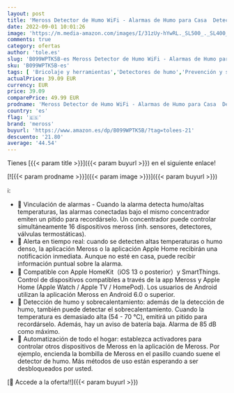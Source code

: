 ```yaml
---
layout: post
title: 'Meross Detector de Humo WiFi - Alarmas de Humo para Casa  Detector de Alarma de Humo Inteligente con Hub  Compatible con Apple HomeKit  con Silencio y Autotest  Probado Según VDS DIN EN 14604  Blanco'
date: 2022-09-01 10:01:26
image: 'https://m.media-amazon.com/images/I/31zUy-hYwRL._SL500_._SL400_.jpg'
comments: true
category: ofertas
author: 'tole.es'
slug: 'B099WPTK5B-es Meross Detector de Humo WiFi - Alarmas de Humo para Casa...'
sku: 'B099WPTK5B-es'
tags: [ 'Bricolaje y herramientas','Detectores de humo','Prevención y seguridad','Protección contra incendios','apple','meross','🇪🇸', ]
actualPrice: 39.09 EUR
currency: EUR
price: 39.09
comparePrice: 49.99 EUR
prodname: 'Meross Detector de Humo WiFi - Alarmas de Humo para Casa  Detector de Alarma de Humo Inteligente con Hub  Compatible con Apple HomeKit  con Silencio y Autotest  Probado Según VDS DIN EN 14604  Blanco'
country: 'es'
flag: '🇪🇸'
brand: 'meross'
buyurl: 'https://www.amazon.es/dp/B099WPTK5B/?tag=tolees-21'
descuento: '21.80'
average: '44.54'
---
```


Tienes [{{< param title >}}]({{< param buyurl >}}) en el siguiente enlace!

[![{{< param prodname >}}]({{< param image >}})]({{< param buyurl >}})

ℹ️:

- 📣 Vinculación de alarmas - Cuando la alarma detecta humo/altas temperaturas, las alarmas conectadas bajo el mismo concentrador emiten un pitido para recordárselo. Un concentrador puede controlar simultáneamente 16 dispositivos meross (inh. sensores, detectores, válvulas termostáticas).
- 📣 Alerta en tiempo real: cuando se detecten altas temperaturas o humo denso, la aplicación Meross o la aplicación Apple Home recibirán una notificación inmediata. Aunque no esté en casa, puede recibir información puntual sobre la alarma.
- 📣 Compatible con Apple HomeKit（iOS 13 o posterior）y SmartThings. Control de dispositivos compatibles a través de la app Meross y Apple Home (Apple Watch / Apple TV / HomePod). Los usuarios de Android utilizan la aplicación Meross en Android 6.0 o superior.
- 📣 Detección de humo y sobrecalentamiento: además de la detección de humo, también puede detectar el sobrecalentamiento. Cuando la temperatura es demasiado alta (54 - 70 ℃), emitirá un pitido para recordárselo. Además, hay un aviso de batería baja. Alarma de 85 dB como máximo.
- 📣 Automatización de todo el hogar: establezca activadores para controlar otros dispositivos de Meross en la aplicación de Meross. Por ejemplo, encienda la bombilla de Meross en el pasillo cuando suene el detector de humo. Más métodos de uso están esperando a ser desbloqueados por usted.

[🛒 Accede a la oferta!!]({{< param buyurl >}})

